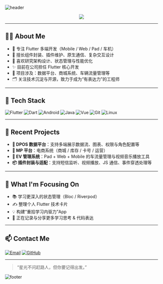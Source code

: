 ![header](https://capsule-render.vercel.app/api?type=waving&color=0:6C63FF,100:E96443&height=200&section=header&text=Hi%20There%20👋%20I'm%20Xingxing&fontSize=30&fontColor=ffffff)

<p align="center">
  <img src="https://readme-typing-svg.herokuapp.com?font=Fira+Code&size=22&pause=1000&center=true&vCenter=true&width=435&lines=Flutter%20Developer;Cross-Platform%20+%20Plugin%20Enthusiast;Pad%2FWeb%2FMobile%20Adaptation%20Expert;Learning%20Everyday%20%E2%9C%A8"/>
</p>

---

## 👨‍💻 About Me

- 🎯 专注 Flutter 多端开发（Mobile / Web / Pad / 车机）
- 🔧 擅长组件封装、插件维护、原生通信、复杂交互设计
- 🧠 喜欢研究架构设计、状态管理与性能优化
- ✨ 目前在公司担任 Flutter 核心开发
- 🚀 项目涉及：数据平台、商城系统、车辆流量管理等
- 🗂 关注技术沉淀与开源，致力于成为“有表达力”的工程师

---

## 🧰 Tech Stack

![Flutter](https://img.shields.io/badge/-Flutter-02569B?style=for-the-badge&logo=flutter&logoColor=white)
![Dart](https://img.shields.io/badge/-Dart-0175C2?style=for-the-badge&logo=dart&logoColor=white)
![Android](https://img.shields.io/badge/-Android-3DDC84?style=for-the-badge&logo=android&logoColor=white)
![Java](https://img.shields.io/badge/-Java-007396?style=for-the-badge&logo=java&logoColor=white)
![Vue](https://img.shields.io/badge/-Vue.js-4FC08D?style=for-the-badge&logo=vue.js&logoColor=white)
![Git](https://img.shields.io/badge/-Git-F05032?style=for-the-badge&logo=git&logoColor=white)
![Linux](https://img.shields.io/badge/-Linux-FCC624?style=for-the-badge&logo=linux&logoColor=black)

---

## 🚀 Recent Projects

- **📱 DPOS 数据平台**：支持多端展示数据流、图表、权限与角色配置等
- **🧩 MP 平台**：电商系统（商城 / 库存 / 卡号 / 运营）
- **🚗 EV 管理系统**：Pad + Web + Mobile 的车流量管理与视频音乐播放工具
- **📦 插件封装与适配**：支持短信监听、视频播放、JS 通信、事件穿透处理等

---

## 🧭 What I'm Focusing On

- 📚 学习更深入的状态管理（Bloc / Riverpod）
- ✍️ 整理个人 Flutter 技术卡片
- 💡 构建“重拾学习内驱力”App
- 🌱 正在记录与分享更多学习思考 & 代码表达

---

## 📫 Contact Me

[![Email](https://img.shields.io/badge/jure@163.com-D14836?style=flat&logo=gmail&logoColor=white)](mailto:jurelxc@163.com)
[![GitHub](https://img.shields.io/badge/GitHub-xingxing-blue?logo=github)](https://github.com/acsweets)

---

> “星光不问赶路人，但你要记得出发。”

![footer](https://capsule-render.vercel.app/api?type=waving&color=auto&height=120&section=footer)

